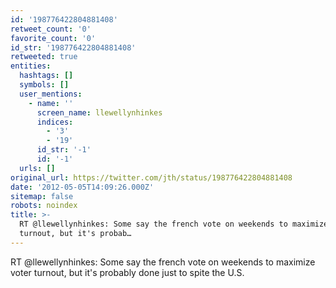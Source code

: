 ```yaml
---
id: '198776422804881408'
retweet_count: '0'
favorite_count: '0'
id_str: '198776422804881408'
retweeted: true
entities:
  hashtags: []
  symbols: []
  user_mentions:
    - name: ''
      screen_name: llewellynhinkes
      indices:
        - '3'
        - '19'
      id_str: '-1'
      id: '-1'
  urls: []
original_url: https://twitter.com/jth/status/198776422804881408
date: '2012-05-05T14:09:26.000Z'
sitemap: false
robots: noindex
title: >-
  RT @llewellynhinkes: Some say the french vote on weekends to maximize voter
  turnout, but it's probab…
---
```


RT @llewellynhinkes: Some say the french vote on weekends to maximize voter turnout, but it's probably done just to spite the U.S.